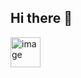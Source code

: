 ## Hi there 👋
<img width="48" height="48" alt="image" src="https://github.com/user-attachments/assets/af28a460-b36d-43bb-980d-8a4abcecec16" />

